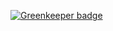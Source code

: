 

[![Greenkeeper badge](https://badges.greenkeeper.io/KevinAdu/abura-soba-blog.svg)](https://greenkeeper.io/)